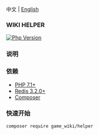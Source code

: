 中文 | [English](./README.md)

### WIKI HELPER

[![Php Version](https://img.shields.io/badge/php-%3E=7.1-brightgreen.svg?maxAge=2592000)](https://secure.php.net/)

### 说明


### 依赖

- [PHP 7.1+](https://github.com/php/php-src/releases)
- [Redis 3.2.0+](https://pecl.php.net/package/redis)
- [Composer](https://getcomposer.org/)

### 快速开始
```
composer require game_wiki/helper
```
